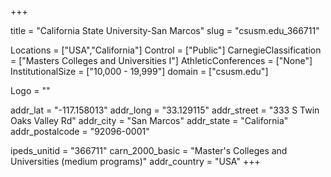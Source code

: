 
+++

title = "California State University-San Marcos"
slug = "csusm.edu_366711"

Locations = ["USA","California"]
Control = ["Public"]
CarnegieClassification = ["Masters Colleges and Universities I"]
AthleticConferences = ["None"]
InstitutionalSize = ["10,000 - 19,999"]
domain = ["csusm.edu"]

Logo = ""

addr_lat = "-117.158013"
addr_long = "33.129115"
addr_street = "333 S Twin Oaks Valley Rd"
addr_city = "San Marcos"
addr_state = "California"
addr_postalcode = "92096-0001"

ipeds_unitid = "366711"
carn_2000_basic = "Master's Colleges and Universities (medium programs)"
addr_country = "USA"
+++
    
